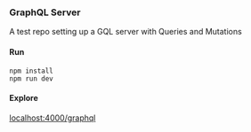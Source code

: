 ### GraphQL Server

A test repo setting up a GQL server with Queries and Mutations

#### Run

```
npm install
npm run dev
```

#### Explore

[localhost:4000/graphql](http://localhost:4000/graphql)
